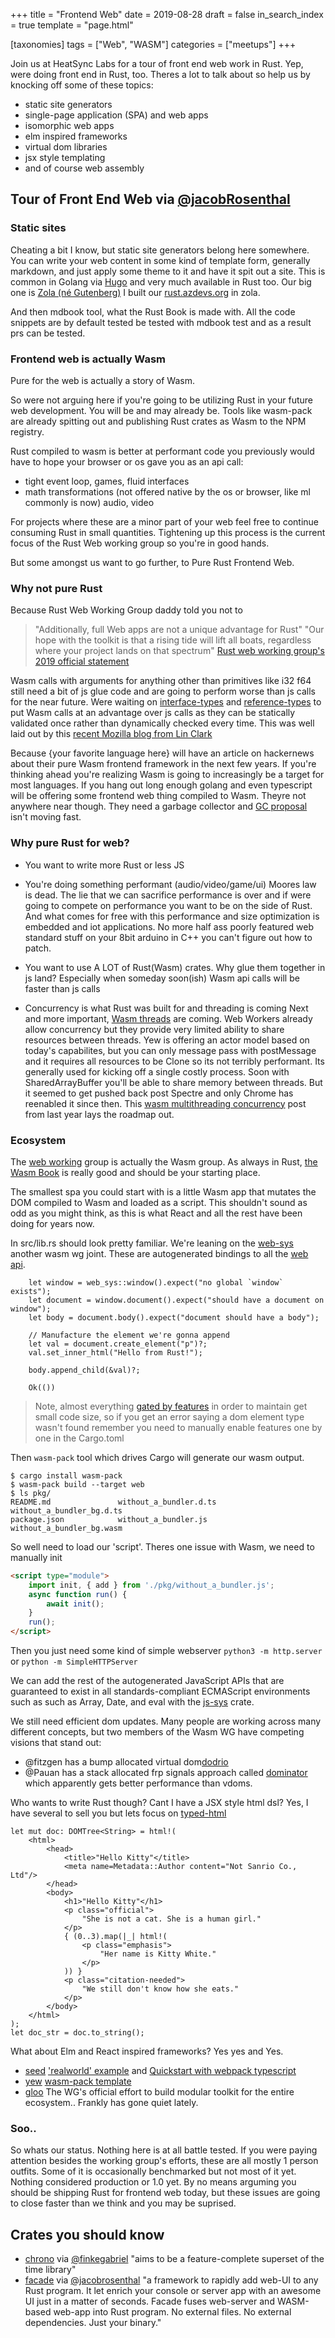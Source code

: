 +++
title = "Frontend Web"
date = 2019-08-28
draft = false
in_search_index = true
template = "page.html"

[taxonomies] 
tags = ["Web", "WASM"]
categories = ["meetups"] 
+++

Join us at HeatSync Labs for a tour of front end web work in Rust. Yep, were doing front end in Rust, too. Theres a lot to talk about so help us by knocking off some of these topics:

-   static site generators
-   single-page application (SPA) and web apps
-   isomorphic web apps
-   elm inspired frameworks
-   virtual dom libraries
-   jsx style templating
-   and of course web assembly

<!-- more -->

## Tour of Front End Web via [@jacobRosenthal](https://github.com/jacobRosenthal)

### Static sites

Cheating a bit I know, but static site generators belong here somewhere. You can write your web content in some kind of template form, generally markdown, and just apply some theme to it and have it spit out a site. This is common in Golang via [Hugo](https://gohugo.io) and very much available in Rust too. Our big one is [Zola (né Gutenberg)](https://github.com/getzola/zola) I built our [rust.azdevs.org](https://rust.azdevs.org) in zola.

And then mdbook tool, what the Rust Book is made with. All the code snippets are by default tested be tested with mdbook test and as a result prs can be tested.

### Frontend web is actually Wasm

Pure for the web is actually a story of Wasm.

So were not arguing here if you're going to be utilizing Rust in your future web development. You will be and may already be. Tools like wasm-pack are already spitting out and publishing Rust crates as Wasm to the NPM registry.

Rust compiled to wasm is better at performant code you previously would have to hope your browser or os gave you as an api call:

-   tight event loop, games, fluid interfaces
-   math transformations (not offered native by the os or browser, like ml commonly is now) audio, video

For projects where these are a minor part of your web feel free to continue consuming Rust in small quantities. Tightening up this process is the current focus of the Rust Web working group so you're in good hands.

But some amongst us want to go further, to Pure Rust Frontend Web.

### Why not pure Rust

Because Rust Web Working Group daddy told you not to

> "Additionally, full Web apps are not a unique advantage for Rust"
> "Our hope with the toolkit is that a rising tide will lift all boats, regardless where your project lands on that spectrum"
> [Rust web working group's 2019 official statement](https://rustwasm.github.io/rfcs/007-2019-roadmap.html#a-focus-only-on-pure-rust-web-applications)

Wasm calls with arguments for anything other than primitives like i32 f64 still need a bit of js glue code and are going to perform worse than js calls for the near future. Were waiting on [interface-types](https://github.com/WebAssembly/interface-types/blob/master/proposals/interface-types/Explainer.md) and [reference-types](https://github.com/WebAssembly/reference-types/blob/master/proposals/reference-types/Overview.md) to put Wasm calls at an advantage over js calls as they can be statically validated once rather than dynamically checked every time. This was well laid out by this [recent Mozilla blog from Lin Clark](https://hacks.mozilla.org/2019/08/webassembly-interface-types/)

Because {your favorite language here} will have an article on hackernews about their pure Wasm frontend framework in the next few years. If you're thinking ahead you're realizing Wasm is going to increasingly be a target for most languages. If you hang out long enough golang and even typescript will be offering some frontend web thing compiled to Wasm. Theyre not anywhere near though. They need a garbage collector and [GC proposal](https://github.com/WebAssembly/proposals) isn't moving fast.

### Why pure Rust for web?

-   You want to write more Rust or less JS

-   You're doing something performant (audio/video/game/ui)
    Moores law is dead. The lie that we can sacrifice performance is over and if were going to compete on performance you want to be on the side of Rust. And what comes for free with this performance and size optimization is embedded and iot applications. No more half ass poorly featured web standard stuff on your 8bit arduino in C++ you can't figure out how to patch.

-   You want to use A LOT of Rust(Wasm) crates. Why glue them together in js land? Especially when someday soon(ish) Wasm api calls will be faster than js calls

-   Concurrency is what Rust was built for and threading is coming
    Next and more important, [Wasm threads](https://github.com/WebAssembly/threads) are coming. Web Workers already allow concurrency but they provide very limited ability to share resources between threads. Yew is offering an actor model based on today's capabilites, but you can only message pass with postMessage and it requires all resources to be Clone so its not terribly performant. Its generally used for kicking off a single costly process. Soon with SharedArrayBuffer you'll be able to share memory between threads. But it seemed to get pushed back post Spectre and only Chrome has reenabled it since then. This [wasm multithreading concurrency](https://rustwasm.github.io/2018/10/24/multithreading-rust-and-wasm.html) post from last year lays the roadmap out.

### Ecosystem

The [web working](https://github.com/rustwasm/team) group is actually the Wasm group. As always in Rust, [the Wasm Book](https://rustwasm.github.io/docs/wasm-bindgen/examples/index.html) is really good and should be your starting place.

The smallest spa you could start with is a little Wasm app that mutates the DOM compiled to Wasm and loaded as a script. This shouldn't sound as odd as you might think, as this is what React and all the rest have been doing for years now.

In src/lib.rs should look pretty familiar. We're leaning on the [web-sys](https://github.com/rustwasm/wasm-bindgen/tree/master/crates/web-sys) another wasm wg joint. These are autogenerated bindings to all the [web api](https://developer.mozilla.org/en-US/docs/Web/API).

```
    let window = web_sys::window().expect("no global `window` exists");
    let document = window.document().expect("should have a document on window");
    let body = document.body().expect("document should have a body");

    // Manufacture the element we're gonna append
    let val = document.create_element("p")?;
    val.set_inner_html("Hello from Rust!");

    body.append_child(&val)?;

    Ok(())
```

> Note, almost everything [gated by features](https://github.com/rustwasm/wasm-bindgen/blob/master/crates/web-sys/Cargo.toml#L46) in order to maintain get small code size, so if you get an error saying a dom element type wasn't found remember you need to manually enable features one by one in the Cargo.toml

Then `wasm-pack` tool which drives Cargo will generate our wasm output.

```
$ cargo install wasm-pack
$ wasm-pack build --target web
$ ls pkg/
README.md               without_a_bundler.d.ts      without_a_bundler_bg.d.ts
package.json            without_a_bundler.js        without_a_bundler_bg.wasm
```

So well need to load our 'script'. Theres one issue with Wasm, we need to manually init

```html
<script type="module">
	import init, { add } from './pkg/without_a_bundler.js';
	async function run() {
		await init();
	}
	run();
</script>
```

Then you just need some kind of simple webserver `python3 -m http.server` or `python -m SimpleHTTPServer`

We can add the rest of the autogenerated JavaScript APIs that are guaranteed to exist in all standards-compliant ECMAScript environments such as such as Array, Date, and eval with the [js-sys](https://github.com/rustwasm/wasm-bindgen/tree/master/crates/js-sys) crate.

We still need efficient dom updates. Many people are working across many different concepts, but two members of the Wasm WG have competing visions that stand out:

-   @fitzgen has a bump allocated virtual dom[dodrio](https://github.com/fitzgen/dodrio)
-   @Pauan has a stack allocated frp signals approach called [dominator](https://github.com/Pauan/rust-dominator/tree/master/examples) which apparently gets better performance than vdoms.

Who wants to write Rust though? Cant I have a JSX style html dsl? Yes, I have several to sell you but lets focus on [typed-html](https://github.com/bodil/typed-html)

```
let mut doc: DOMTree<String> = html!(
    <html>
        <head>
            <title>"Hello Kitty"</title>
            <meta name=Metadata::Author content="Not Sanrio Co., Ltd"/>
        </head>
        <body>
            <h1>"Hello Kitty"</h1>
            <p class="official">
                "She is not a cat. She is a human girl."
            </p>
            { (0..3).map(|_| html!(
                <p class="emphasis">
                    "Her name is Kitty White."
                </p>
            )) }
            <p class="citation-needed">
                "We still don't know how she eats."
            </p>
        </body>
    </html>
);
let doc_str = doc.to_string();
```

What about Elm and React inspired frameworks? Yes yes and Yes.

-   [seed](https://seed-rs.org/guide) ['realworld' example](https://seed-rs-realworld.netlify.com) and [Quickstart with webpack typescript](https://github.com/MartinKavik/seed-quickstart-webpack)
-   [yew](https://github.com/yewstack/yew) [wasm-pack template](https://github.com/yewstack/yew-wasm-pack-template)
-   [gloo](https://github.com/rustwasm/gloo) The WG's official effort to build modular toolkit for the entire ecosystem.. Frankly has gone quiet lately.

### Soo..

So whats our status. Nothing here is at all battle tested. If you were paying attention besides the working group's efforts, these are all mostly 1 person outfits. Some of it is occasionally benchmarked but not most of it yet. Nothing considered production or 1.0 yet. By no means arguming you should be shipping Rust for frontend web today, but these issues are going to close faster than we think and you may be suprised.

## Crates you should know

-   [chrono](https://crates.io/crates/chrono) via [@finkegabriel](https://github.com/finkegabriel) "aims to be a feature-complete superset of the time library"
-   [facade](https://github.com/yewstack/facade) via [@jacobrosenthal](https://github.com/jacobrosenthal) "a framework to rapidly add web-UI to any Rust program. It let enrich your console or server app with an awesome UI just in a matter of seconds. Facade fuses web-server and WASM-based web-app into Rust program. No external files. No external dependencies. Just your binary."
